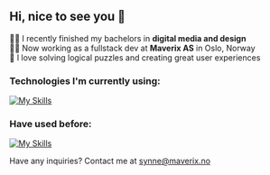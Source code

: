 ## Hi, nice to see you 👋

:woman_student: I recently finished my bachelors in **digital media and design** <br/> 
:woman_technologist: Now working as a fullstack dev at **Maverix AS** in Oslo, Norway <br/> 
:purple_heart: I love solving logical puzzles and creating great user experiences <br/>

### Technologies I'm currently using:<br/> 
[![My Skills](https://skillicons.dev/icons?i=ts,js,html,css,github,tailwind,vue,nuxtjs,vite,figma,nodejs,discord)](https://skillicons.dev)

### Have used before: <br/> 
[![My Skills](https://skillicons.dev/icons?i=sass,react,nextjs,ps,gatsby,graphql,postman,prisma)](https://skillicons.dev)


Have any inquiries? Contact me at synne@maverix.no
